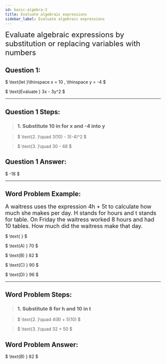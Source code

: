 ```yaml
---
id: basic-algebra-2
title: Evaluate algebraic expressions
sidebar_label: Evaluate algebraic expressions
---
```


<font size="5">Evaluate algebraic expressions by substitution or replacing variables with numbers</font>

## Question 1:

$
\text{let  }\thinspace x = 10 , \thinspace y = -4 
$

$
\text{Evaluate } 3x - 3y^2 
$

---

## Question 1 Steps:

> ### 1. Substitute 10 in for x and -4 into y

> $
> \text{2. }\quad 3(10) - 3(-4)^2
>$

> $
> \text{3. }\quad 30 - 48
>$

## Question 1 Answer:

$
 -18
$

---

## Word Problem Example:

<font size="4">A waitress uses the expression 4h + 5t to calculate how much she makes per day. H stands for hours and t stands for table. On Friday the waitress worked 8 hours and had 10 tables. How much did the waitress make that day.</font>

<!-- acts like a space -->

$
\text{ }
$

$
 \text{A) } 70
$

$
\text{B) } 82
$

$
\text{C) } 90
$

$
\text{D) } 96
$

---

## Word Problem Steps:

> ### 1. Substitute 8 for h and 10 in t

> $
> \text{2. }\quad 4(8) + 5(10)
>$

> $
> \text{3. }\quad 32 + 50
>$

## Word Problem Answer:

$
\text{B) } 82
$
